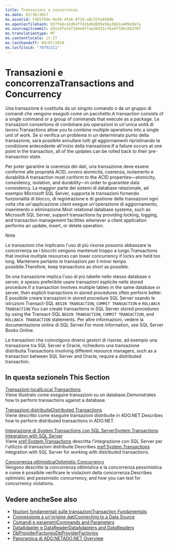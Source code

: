 ```yaml
---
title: Transazioni e concorrenza
ms.date: 03/30/2017
ms.assetid: f46570de-9e50-4fe6-8710-a8c31fa8569b
ms.openlocfilehash: 837fe6c42d64f7416dbd895e56a38d1a409e567a
ms.sourcegitcommit: d2e1dfa7ef2d4e9ffae3d431cf6a4ffd9c8d378f
ms.translationtype: MT
ms.contentlocale: it-IT
ms.lasthandoff: 09/07/2019
ms.locfileid: "70791311"
---
```

# <a name="transactions-and-concurrency"></a><span data-ttu-id="ed36d-102">Transazioni e concorrenza</span><span class="sxs-lookup"><span data-stu-id="ed36d-102">Transactions and Concurrency</span></span>
<span data-ttu-id="ed36d-103">Una transazione è costituita da un singolo comando o da un gruppo di comandi che vengono eseguiti come un pacchetto.</span><span class="sxs-lookup"><span data-stu-id="ed36d-103">A transaction consists of a single command or a group of commands that execute as a package.</span></span> <span data-ttu-id="ed36d-104">Le transazioni consentono di combinare più operazioni in un'unica unità di lavoro.</span><span class="sxs-lookup"><span data-stu-id="ed36d-104">Transactions allow you to combine multiple operations into a single unit of work.</span></span> <span data-ttu-id="ed36d-105">Se si verifica un problema in un determinato punto della transazione, sarà possibile annullare tutti gli aggiornamenti ripristinando la condizione antecedente all'inizio della transazione.</span><span class="sxs-lookup"><span data-stu-id="ed36d-105">If a failure occurs at one point in the transaction, all of the updates can be rolled back to their pre-transaction state.</span></span>  
  
 <span data-ttu-id="ed36d-106">Per poter garantire la coerenza dei dati, una transazione deve essere conforme alle proprietà ACID, ovvero atomicità, coerenza, isolamento e durabilità.</span><span class="sxs-lookup"><span data-stu-id="ed36d-106">A transaction must conform to the ACID properties—atomicity, consistency, isolation, and durability—in order to guarantee data consistency.</span></span> <span data-ttu-id="ed36d-107">La maggior parte dei sistemi di database relazionale, ad esempio Microsoft SQL Server, supporta le transazioni fornendo funzionalità di blocco, di registrazione e di gestione delle transazioni ogni volta che un'applicazione client esegue un'operazione di aggiornamento, inserimento o eliminazione.</span><span class="sxs-lookup"><span data-stu-id="ed36d-107">Most relational database systems, such as Microsoft SQL Server, support transactions by providing locking, logging, and transaction management facilities whenever a client application performs an update, insert, or delete operation.</span></span>  
  
> [!NOTE]
> <span data-ttu-id="ed36d-108">Le transazioni che implicano l'uso di più risorse possono abbassare la concorrenza se i blocchi vengono mantenuti troppo a lungo.</span><span class="sxs-lookup"><span data-stu-id="ed36d-108">Transactions that involve multiple resources can lower concurrency if locks are held too long.</span></span> <span data-ttu-id="ed36d-109">Mantenere pertanto le transazioni per il minor tempo possibile.</span><span class="sxs-lookup"><span data-stu-id="ed36d-109">Therefore, keep transactions as short as possible.</span></span>  
  
 <span data-ttu-id="ed36d-110">Se una transazione implica l'uso di più tabelle nello stesso database o server, è spesso preferibile usare transazioni esplicite nelle stored procedure.</span><span class="sxs-lookup"><span data-stu-id="ed36d-110">If a transaction involves multiple tables in the same database or server, then explicit transactions in stored procedures often perform better.</span></span> <span data-ttu-id="ed36d-111">È possibile creare transazioni in stored procedure SQL Server usando le istruzioni Transact-SQL `BEGIN TRANSACTION`, `COMMIT TRANSACTION` e `ROLLBACK TRANSACTION`.</span><span class="sxs-lookup"><span data-stu-id="ed36d-111">You can create transactions in SQL Server stored procedures by using the Transact-SQL `BEGIN TRANSACTION`, `COMMIT TRANSACTION`, and `ROLLBACK TRANSACTION` statements.</span></span> <span data-ttu-id="ed36d-112">Per altre informazioni, vedere la documentazione online di SQL Server.</span><span class="sxs-lookup"><span data-stu-id="ed36d-112">For more information, see SQL Server Books Online.</span></span>  
  
 <span data-ttu-id="ed36d-113">Le transazioni che coinvolgono diversi gestori di risorse, ad esempio una transazione tra SQL Server e Oracle, richiedono una transazione distribuita.</span><span class="sxs-lookup"><span data-stu-id="ed36d-113">Transactions involving different resource managers, such as a transaction between SQL Server and Oracle, require a distributed transaction.</span></span>  
  
## <a name="in-this-section"></a><span data-ttu-id="ed36d-114">In questa sezione</span><span class="sxs-lookup"><span data-stu-id="ed36d-114">In This Section</span></span>  
 [<span data-ttu-id="ed36d-115">Transazioni locali</span><span class="sxs-lookup"><span data-stu-id="ed36d-115">Local Transactions</span></span>](local-transactions.md)  
 <span data-ttu-id="ed36d-116">Viene illustrato come eseguire transazioni su un database.</span><span class="sxs-lookup"><span data-stu-id="ed36d-116">Demonstrates how to perform transactions against a database.</span></span>  
  
 [<span data-ttu-id="ed36d-117">Transazioni distribuite</span><span class="sxs-lookup"><span data-stu-id="ed36d-117">Distributed Transactions</span></span>](distributed-transactions.md)  
 <span data-ttu-id="ed36d-118">Viene descritto come eseguire transazioni distribuite in ADO.NET.</span><span class="sxs-lookup"><span data-stu-id="ed36d-118">Describes how to perform distributed transactions in ADO.NET.</span></span>  
  
 [<span data-ttu-id="ed36d-119">Integrazione di System.Transactions con SQL Server</span><span class="sxs-lookup"><span data-stu-id="ed36d-119">System.Transactions Integration with SQL Server</span></span>](system-transactions-integration-with-sql-server.md)  
 <span data-ttu-id="ed36d-120">Viene <xref:System.Transactions> descritta l'integrazione con SQL Server per l'utilizzo di transazioni distribuite.</span><span class="sxs-lookup"><span data-stu-id="ed36d-120">Describes <xref:System.Transactions> integration with SQL Server for working with distributed transactions.</span></span>  
  
 [<span data-ttu-id="ed36d-121">Concorrenza ottimistica</span><span class="sxs-lookup"><span data-stu-id="ed36d-121">Optimistic Concurrency</span></span>](optimistic-concurrency.md)  
 <span data-ttu-id="ed36d-122">Vengono descritte la concorrenza ottimistica e la concorrenza pessimistica e come è possibile verificare le violazioni della concorrenza.</span><span class="sxs-lookup"><span data-stu-id="ed36d-122">Describes optimistic and pessimistic concurrency, and how you can test for concurrency violations.</span></span>  
  
## <a name="see-also"></a><span data-ttu-id="ed36d-123">Vedere anche</span><span class="sxs-lookup"><span data-stu-id="ed36d-123">See also</span></span>

- [<span data-ttu-id="ed36d-124">Nozioni fondamentali sulle transazioni</span><span class="sxs-lookup"><span data-stu-id="ed36d-124">Transaction Fundamentals</span></span>](../transactions/transaction-fundamentals.md)
- [<span data-ttu-id="ed36d-125">Connessione a un'origine dati</span><span class="sxs-lookup"><span data-stu-id="ed36d-125">Connecting to a Data Source</span></span>](connecting-to-a-data-source.md)
- [<span data-ttu-id="ed36d-126">Comandi e parametri</span><span class="sxs-lookup"><span data-stu-id="ed36d-126">Commands and Parameters</span></span>](commands-and-parameters.md)
- [<span data-ttu-id="ed36d-127">DataAdapter e DataReader</span><span class="sxs-lookup"><span data-stu-id="ed36d-127">DataAdapters and DataReaders</span></span>](dataadapters-and-datareaders.md)
- [<span data-ttu-id="ed36d-128">DbProviderFactories</span><span class="sxs-lookup"><span data-stu-id="ed36d-128">DbProviderFactories</span></span>](dbproviderfactories.md)
- [<span data-ttu-id="ed36d-129">Panoramica di ADO.NET</span><span class="sxs-lookup"><span data-stu-id="ed36d-129">ADO.NET Overview</span></span>](ado-net-overview.md)
